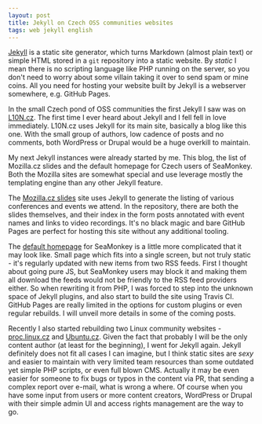 ```yaml
---
layout: post
title: Jekyll on Czech OSS communities websites
tags: web jekyll english
---
```


[Jekyll](https://jekyllrb.com/) is a static site generator, which turns Markdown (almost plain text) or simple HTML stored in a `git` repository into a static website. By *static* I mean there is no scripting language like PHP running on the server, so you don't need to worry about some villain taking it over to send spam or mine coins. All you need for hosting your website built by Jekyll is a webserver somewhere, e.g. GitHub Pages.

In the small Czech pond of OSS communities the first Jekyll I saw was on [L10N.cz](https://www.l10n.cz/). The first time I ever heard about Jekyll and I fell fell in love immediately. L10N.cz uses Jekyll for its main site, basically a blog like this one. With the small group of authors, low cadence of posts and no comments, both WordPress or Drupal would be a huge overkill to maintain.

My next Jekyll instances were already started by me. This blog, the list of Mozilla.cz slides and the default homepage for Czech users of SeaMonkey. Both the Mozilla sites are somewhat special and use leverage mostly the templating engine than any other Jekyll feature.

The [Mozilla.cz slides](https://prezentace.mozilla.cz/) site uses Jekyll to generate the listing of various conferences and events we attend. In the repository, there are both the slides themselves, and their index in the form posts annotated with event names and links to video recordings. It's no black magic and bare GitHub Pages are perfect for hosting this site without any additional tooling.

The [default homepage](https://start.mozilla.cz/) for SeaMonkey is a little more complicated that it may look like. Small page which fits into a single screen, but not truly static - it's regularly updated with new items from two RSS feeds. First I thought about going pure JS, but SeaMonkey users may block it and making them all download the feeds would not be friendly to the RSS feed providers either. So when rewriting it from PHP, I was forced to step into the unknown space of Jekyll plugins, and also start to build the site using Travis CI. GitHub Pages are really limited in the options for custom plugins or even regular rebuilds. I will unveil more details in some of the coming posts.

Recently I also started rebuilding two Linux community websites - [proc.linux.cz](https://proc.linux.cz/) and [Ubuntu.cz](https://www.ubuntu.cz/). Given the fact that probably I will be the only content author (at least for the beginning), I went for Jekyll again. Jekyll definitely does not fit all cases I can imagine, but I think static sites are *sexy* and easier to maintain with very limited team resources than some outdated yet simple PHP scripts, or even full blown CMS. Actually it may be even easier for someone to fix bugs or typos in the content via PR, that sending a complex report over e-mail, what is wrong a where. Of course when you have some input from users or more content creators, WordPress or Drupal with their simple admin UI and access rights management are the way to go.
